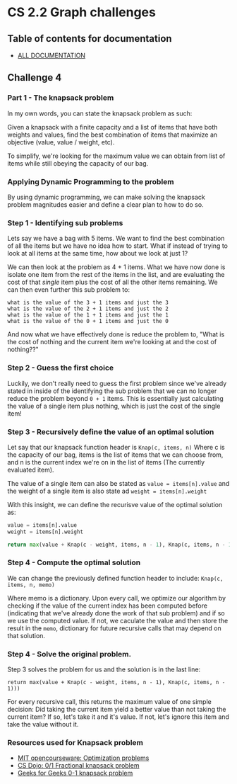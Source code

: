 # CS 2.2 Graph challenges

## Table of contents for documentation
* [ALL DOCUMENTATION](docs.md)

## Challenge 4
### Part 1 - The knapsack problem

In my own words, you can state the knapsack problem as such:

Given a knapsack with a finite capacity and a list of items that have both weights and values,
find the best combination of items that maximize an objective (value, value / weight, etc).

To simplify, we're looking for the maximum value we can obtain from list of items while still
obeying the capacity of our bag.

### Applying Dynamic Programming to the problem
By using dynamic programming, we can make solving the knapsack problem magnitudes easier and
define a clear plan to how to do so.

### Step 1 - Identifying sub problems
Lets say we have a bag with 5 items. We want to find the best combination of all the items but
we have no idea how to start. What if instead of trying to look at all items at the same
time, how about we look at just 1?

We can then look at the problem as 4 + 1 items. What we have now done is isolate one item
from the rest of the items in the list, and are evaluating the cost of that *single* item plus
the cost of all the other items remaining. We can then even further this sub problem to:
```
what is the value of the 3 + 1 items and just the 3
what is the value of the 2 + 1 items and just the 2
what is the value of the 1 + 1 items and just the 1
what is the value of the 0 + 1 items and just the 0
```

And now what we have effectively done is reduce the problem to, "What is the cost of nothing and 
the current item we're looking at and the cost of nothing??"

### Step 2 - Guess the first choice
Luckily, we don't really need to guess the first problem since we've already stated in inside
of the identifying the sub problem that we can no longer reduce the problem beyond `0 + 1` items.
This is essentially just calculating the value of a single item plus nothing, which is just the
cost of the single item!

### Step 3 - Recursively define the value of an optimal solution

Let say that our knapsack function header is `Knap(c, items, n)` Where c is the capacity of our
bag, items is the list of items that we can choose from, and n is the current index we're on in
the list of items (The currently evaluated item).

The value of a single item can also be stated as `value = items[n].value` and the weight of a single
item is also state ad `weight = items[n].weight`

With this insight, we can define the recurisve value of the optimal solution as:

```python
value = items[n].value
weight = items[n].weight

return max(value + Knap(c - weight, items, n - 1), Knap(c, items, n - 1)))
```

### Step 4 - Compute the optimal solution
We can change the previously defined function header to include:
`Knap(c, items, n, memo)`

Where memo is a dictionary. Upon every call, we optimize our algorithm by checking if the value of the current
index has been computed before (indicating that we've already done the work of that sub problem)
and if so we use the computed value. If not, we caculate the value and then store the result in the `memo`,
dictionary for future recursive calls that may depend on that solution.


### Step 4 - Solve the original problem.

Step 3 solves the problem for us and the solution is in the last line:

```
return max(value + Knap(c - weight, items, n - 1), Knap(c, items, n - 1)))
```

For every recursive call, this returns the maximum value of one simple decision:
Did taking the current item yield a better value than not taking the current item?
If so, let's take it and it's value. If not, let's ignore this item and take the value without it.

### Resources used for Knapsack problem
* [MIT opencourseware: Optimization problems](https://www.youtube.com/watch?v=uK5yvoXnkSk)
* [CS Dojo: 0/1 Fractional knapsack problem](https://www.youtube.com/watch?v=xOlhR_2QCXY)
* [Geeks for Geeks 0-1 knapsack problem](https://www.geeksforgeeks.org/0-1-knapsack-problem-dp-10/)

